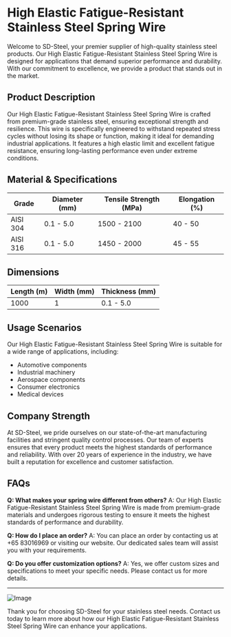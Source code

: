 # High Elastic Fatigue-Resistant Stainless Steel Spring Wire

Welcome to SD-Steel, your premier supplier of high-quality stainless steel products. Our High Elastic Fatigue-Resistant Stainless Steel Spring Wire is designed for applications that demand superior performance and durability. With our commitment to excellence, we provide a product that stands out in the market.

## Product Description

Our High Elastic Fatigue-Resistant Stainless Steel Spring Wire is crafted from premium-grade stainless steel, ensuring exceptional strength and resilience. This wire is specifically engineered to withstand repeated stress cycles without losing its shape or function, making it ideal for demanding industrial applications. It features a high elastic limit and excellent fatigue resistance, ensuring long-lasting performance even under extreme conditions.

## Material & Specifications

| Grade         | Diameter (mm) | Tensile Strength (MPa) | Elongation (%) |
|---------------|---------------|------------------------|----------------|
| AISI 304      | 0.1 - 5.0     | 1500 - 2100            | 40 - 50        |
| AISI 316      | 0.1 - 5.0     | 1450 - 2000            | 45 - 55        |

## Dimensions

| Length (m) | Width (mm) | Thickness (mm) |
|------------|------------|----------------|
| 1000       | 1          | 0.1 - 5.0      |

## Usage Scenarios

Our High Elastic Fatigue-Resistant Stainless Steel Spring Wire is suitable for a wide range of applications, including:

- Automotive components
- Industrial machinery
- Aerospace components
- Consumer electronics
- Medical devices

## Company Strength

At SD-Steel, we pride ourselves on our state-of-the-art manufacturing facilities and stringent quality control processes. Our team of experts ensures that every product meets the highest standards of performance and reliability. With over 20 years of experience in the industry, we have built a reputation for excellence and customer satisfaction.

## FAQs

**Q: What makes your spring wire different from others?**
A: Our High Elastic Fatigue-Resistant Stainless Steel Spring Wire is made from premium-grade materials and undergoes rigorous testing to ensure it meets the highest standards of performance and durability.

**Q: How do I place an order?**
A: You can place an order by contacting us at +65 83016969 or visiting our website. Our dedicated sales team will assist you with your requirements.

**Q: Do you offer customization options?**
A: Yes, we offer custom sizes and specifications to meet your specific needs. Please contact us for more details.

---

![Image](https://github.com/user-attachments/assets/2567258e-e124-4816-932d-1809bd27ef0b)

Thank you for choosing SD-Steel for your stainless steel needs. Contact us today to learn more about how our High Elastic Fatigue-Resistant Stainless Steel Spring Wire can enhance your applications.